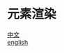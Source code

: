 # 元素渲染

[中文](https://zh-hans.reactjs.org/docs/rendering-elements.html)  
[english](https://reactjs.org/docs/rendering-elements.html)
